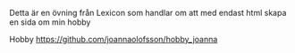 Detta är en övning från Lexicon som handlar om att med endast html skapa en sida om min hobby

Hobby
https://github.com/joannaolofsson/hobby_joanna
